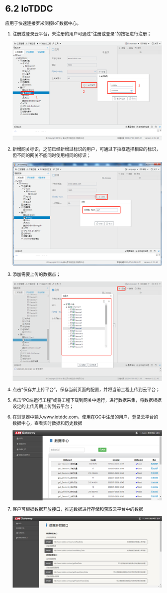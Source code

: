 # 6.2 IoTDDC

应用于快速连接罗米测控IoT数据中心。 

1. 注册或登录云平台，未注册的用户可通过“注册或登录”的按钮进行注册；

   ![注册或登录](assets/注册或登录.png)



2. 新增网关标识，之前已经新增过标识的用户，可通过下拉框选择相应的标识，但不同的网关不能同时使用相同的标识；

   ![网关唯一标识](assets/网关唯一标识-1594253372914.png)



3. 添加需要上传的数据点；

   ![iotddc添加数据点](assets/iotddc添加数据点-1594254522147.png)



4. 点击“保存并上传平台”，保存当前页面的配置，并将当前工程上传到云平台；
5. 点击“PC端运行工程”或将工程下载到网关中运行，进行数据采集，将数据根据设定的上传周期上传到云平台；

6. 在浏览器中输入www.iotddc.com，使用在GC中注册的用户，登录云平台的数据中心，查看实时数据和历史数据

   ![iot数据中心](assets/iot数据中心-1594254951130.png)



7. 客户可根据数据开放接口，推送数据进行存储和获取云平台中的数据

   ![iotddc数据开放接口](assets/iotddc数据开放接口.png)

   



